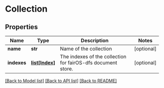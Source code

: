 # Collection

## Properties
Name | Type | Description | Notes
------------ | ------------- | ------------- | -------------
**name** | **str** | Name of the collection | [optional] 
**indexes** | [**list[Index]**](Index.md) | The indexes of the collection for fairOS-dfs document store. | [optional] 

[[Back to Model list]](../README.md#documentation-for-models) [[Back to API list]](../README.md#documentation-for-api-endpoints) [[Back to README]](../README.md)


